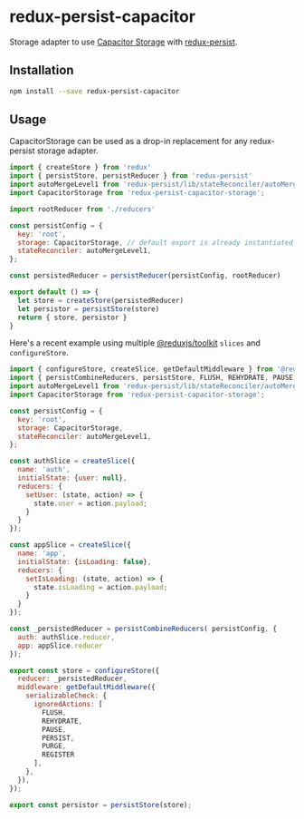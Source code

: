 # redux-persist-capacitor
Storage adapter to use [Capacitor Storage](https://capacitorjs.com/docs/apis/storage) with [redux-persist](https://github.com/rt2zz/redux-persist).

## Installation
```bash
npm install --save redux-persist-capacitor
```

## Usage
CapacitorStorage can be used as a drop-in replacement for any redux-persist storage adapter.
```javascript
import { createStore } from 'redux'
import { persistStore, persistReducer } from 'redux-persist'
import autoMergeLevel1 from 'redux-persist/lib/stateReconciler/autoMergeLevel1';
import CapacitorStorage from 'redux-persist-capacitor-storage';

import rootReducer from './reducers'

const persistConfig = {
  key: 'root',
  storage: CapacitorStorage, // default export is already instantiated
  stateReconciler: autoMergeLevel1,
};

const persistedReducer = persistReducer(persistConfig, rootReducer)

export default () => {
  let store = createStore(persistedReducer)
  let persistor = persistStore(store)
  return { store, persistor }
}
```
Here's a recent example using multiple [@reduxjs/toolkit](https://redux-toolkit.js.org/) `slices` and `configureStore`.
```javascript
import { configureStore, createSlice, getDefaultMiddleware } from '@reduxjs/toolkit';
import { persistCombineReducers, persistStore, FLUSH, REHYDRATE, PAUSE, PERSIST, PURGE, REGISTER } from 'redux-persist';
import autoMergeLevel1 from 'redux-persist/lib/stateReconciler/autoMergeLevel1';
import CapacitorStorage from 'redux-persist-capacitor-storage';

const persistConfig = {
  key: 'root',
  storage: CapacitorStorage,
  stateReconciler: autoMergeLevel1,
};

const authSlice = createSlice({
  name: 'auth',
  initialState: {user: null},
  reducers: {
    setUser: (state, action) => {
      state.user = action.payload;
    }
  }
});

const appSlice = createSlice({
  name: 'app',
  initialState: {isLoading: false},
  reducers: {
    setIsLoading: (state, action) => {
      state.isLoading = action.payload;
    }
  }
});

const _persistedReducer = persistCombineReducers( persistConfig, {
  auth: authSlice.reducer,
  app: appSlice.reducer
});

export const store = configureStore({
  reducer: _persistedReducer,
  middleware: getDefaultMiddleware({
    serializableCheck: {
      ignoredActions: [
        FLUSH,
        REHYDRATE,
        PAUSE,
        PERSIST,
        PURGE,
        REGISTER
      ],
    },
  }),
});

export const persistor = persistStore(store);
```

